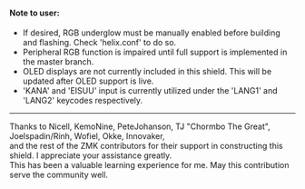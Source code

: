 #### Note to user:

* If desired, RGB underglow must be manually enabled before building and flashing. Check 'helix.conf' to do so.
* Peripheral RGB function is impaired until full support is implemented in the master branch.
* OLED displays are not currently included in this shield. This will be updated after OLED support is live.
* 'KANA' and 'EISUU' input is currently utilized under the 'LANG1' and 'LANG2' keycodes respectively.

________
<p>Thanks to Nicell, KemoNine, PeteJohanson, TJ "Chormbo The Great", Joelspadin/Rinh, Wofiel, Okke, Innovaker,<br>
and the rest of the ZMK contributors for their support in constructing this shield. I appreciate your assistance greatly.<br>
This has been a valuable learning experience for me. May this contribution serve the community well.</p>